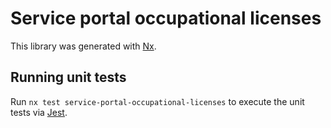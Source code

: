 # Service portal occupational licenses

This library was generated with [Nx](https://nx.dev).

## Running unit tests

Run `nx test service-portal-occupational-licenses` to execute the unit tests via [Jest](https://jestjs.io).
